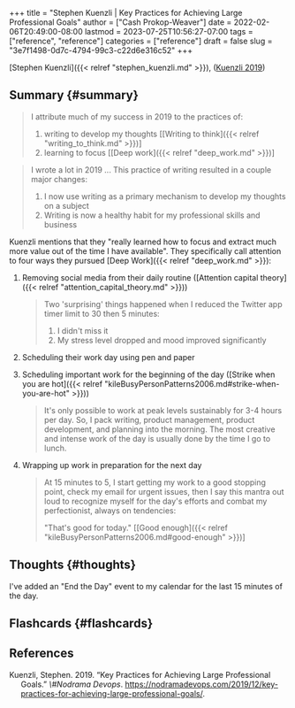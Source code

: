 +++
title = "Stephen Kuenzli | Key Practices for Achieving Large Professional Goals"
author = ["Cash Prokop-Weaver"]
date = 2022-02-06T20:49:00-08:00
lastmod = 2023-07-25T10:56:27-07:00
tags = ["reference", "reference"]
categories = ["reference"]
draft = false
slug = "3e7f1498-0d7c-4794-99c3-c22d6e316c52"
+++

[Stephen Kuenzli]({{< relref "stephen_kuenzli.md" >}}), (<a href="#citeproc_bib_item_1">Kuenzli 2019</a>)


## Summary {#summary}

> I attribute much of my success in 2019 to the practices of:
>
> 1.  writing to develop my thoughts [[Writing to think]({{< relref "writing_to_think.md" >}})]
> 2.  learning to focus [[Deep work]({{< relref "deep_work.md" >}})]

<!--quoteend-->

> I wrote a lot in 2019 ... This practice of writing resulted in a couple major changes:
>
> 1.  I now use writing as a primary mechanism to develop my thoughts on a subject
> 2.  Writing is now a healthy habit for my professional skills and business

Kuenzli mentions that they "really learned how to focus and extract much more value out of the time I have available". They specifically call attention to four ways they pursued [Deep Work]({{< relref "deep_work.md" >}}):

1.  Removing social media from their daily routine ([Attention capital theory]({{< relref "attention_capital_theory.md" >}}))

    > Two 'surprising' things happened when I reduced the Twitter app timer limit to 30 then 5 minutes:
    >
    > 1.  I didn't miss it
    > 2.  My stress level dropped and mood improved significantly

2.  Scheduling their work day using pen and paper
3.  Scheduling important work for the beginning of the day ([Strike when you are hot]({{< relref "kileBusyPersonPatterns2006.md#strike-when-you-are-hot" >}}))

    > It's only possible to work at peak levels sustainably for 3-4 hours per day. So, I pack writing, product management, product development, and planning into the morning. The most creative and intense work of the day is usually done by the time I go to lunch.

4.  Wrapping up work in preparation for the next day

    > At 15 minutes to 5, I start getting my work to a good stopping point, check my email for urgent issues, then I say this mantra out loud to recognize myself for the day's efforts and combat my perfectionist, always on tendencies:
    >
    > "That's good for today." [[Good enough]({{< relref "kileBusyPersonPatterns2006.md#good-enough" >}})]


## Thoughts {#thoughts}

I've added an "End the Day" event to my calendar for the last 15 minutes of the day.


## Flashcards {#flashcards}

## References

<style>.csl-entry{text-indent: -1.5em; margin-left: 1.5em;}</style><div class="csl-bib-body">
  <div class="csl-entry"><a id="citeproc_bib_item_1"></a>Kuenzli, Stephen. 2019. “Key Practices for Achieving Large Professional Goals.” <i>\#Nodrama Devops</i>. <a href="https://nodramadevops.com/2019/12/key-practices-for-achieving-large-professional-goals/">https://nodramadevops.com/2019/12/key-practices-for-achieving-large-professional-goals/</a>.</div>
</div>
